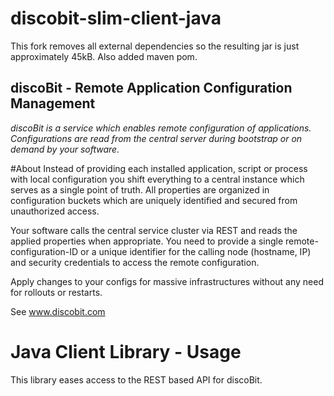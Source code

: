discobit-slim-client-java
====================

This fork removes all external dependencies so the resulting jar is just approximately 45kB.
Also added maven pom.


discoBit - Remote Application Configuration Management
------------------------------------------------------------------
*discoBit is a service which enables remote configuration of applications.
Configurations are read from the central server during bootstrap or on demand by your software.*

#About
Instead of providing each installed application, script or process with local configuration you shift everything to a central instance which serves as a single point of truth. All properties are organized in configuration buckets which are uniquely identified and secured from unauthorized access.

Your software calls the central service cluster via REST and reads the applied properties when appropriate. You need to provide a single remote-configuration-ID or a unique identifier for the calling node (hostname, IP) and security credentials to access the remote configuration.

Apply changes to your configs for massive infrastructures without any need for rollouts or restarts.

See www.discobit.com

# Java Client Library - Usage
This library eases access to the REST based API for discoBit. 

